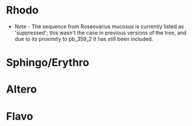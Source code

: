 # Rhodo

* Note - The sequence from Roseovarius mucosus is currently listed as 'suppressed';
this wasn't the case in previous versions of the tree, and due to its proximity to
pb_359_2 it has still been included.

# Sphingo/Erythro

# Altero

# Flavo
